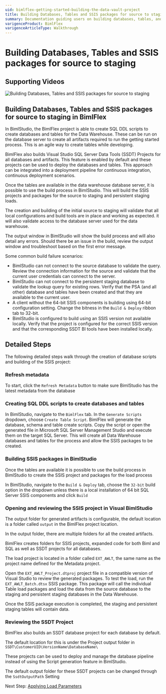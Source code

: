 ```yaml
---
uid: bimlflex-getting-started-building-the-data-vault-project
title: Building Databases, Tables and SSIS packages for source to staging
summary: Documentation guiding users on building databases, tables, and SSIS packages in BimlFlex with detailed steps
varigenceProduct: BimlFlex
varigenceArticleType: Walkthrough
---
```

# Building Databases, Tables and SSIS packages for source to staging

## Supporting Videos

![Building Databases, Tables and SSIS packages for source to staging](https://www.youtube.com/watch?v=a4-dgVcpE2o?rel=0&autoplay=0 "Building Databases, Tables and SSIS packages for source to staging")

## Building Databases, Tables and SSIS packages for source to staging in BimlFlex

In BimlStudio, the BimlFlex project is able to create SQL DDL scripts to create databases and tables for the Data Warehouse. These can be run on the database server to create all artifacts required to run the getting started process. This is an agile way to create tables while developing.

BimlFlex also builds Visual Studio SQL Server Data Tools (SSDT) Projects for all databases and artifacts. This feature is enabled by default and these projects can be used to deploy the databases and tables. This approach can be integrated into a deployment pipeline for continuous integration, continuous deployment scenarios.

Once the tables are available in the data warehouse database server, it is possible to use the build process in BimlStudio. This will build the SSIS projects and packages for the source to staging and persistent staging loads.

The creation and building of the initial source to staging will validate that all local configurations and build tools are in place and working as expected. it will also validate access to the database server used for the data warehouse.

The output window in BimlStudio will show the build process and will also detail any errors. Should there be an issue in the build, review the output window and troubleshoot based on the first error message.

Some common build failure scenarios:

* BimlStudio can not connect to the source database to validate the query. Review the connection information for the source and validate that the current user credentials can connect to the server.
* BimlStudio can not connect to the persistent staging database to validate the lookup query for existing rows. Verify that the PSA (and all other) database and tables have been created and that they are available to the current user.
* A client without the 64-bit SSIS components is building using 64-bit configuration setting. Change the bitness in the `Build & Deploy` ribbon tab to 32-bit.
* BimlStudio is configured to build using an SSIS version not available locally. Verify that the project is configured for the correct SSIS version and that the corresponding SSDT BI tools have been installed locally.

## Detailed Steps

The following detailed steps walk through the creation of database scripts and building of the SSIS project:

### Refresh metadata

To start, click the `Refresh Metadata` button to make sure BimlStudio has the latest metadata from the database

### Creating SQL DDL scripts to create databases and tables

In BimlStudio, navigate to the `BimlFlex` tab. In the `Generate Scripts` dropdown, choose `Create Table Script`. BimlFlex will generate the database, schema and table create scripts. Copy the script or open the generated file in Microsoft SQL Server Management Studio and execute them on the target SQL Server. This will create all Data Warehouse databases and tables for the process and allow the SSIS packages to be created.

### Building SSIS packages in BimlStudio

Once the tables are available it is possible to use the build process in BimlStudio to create the SSIS project and packages for the load process

In BimlStudio, navigate to the `Build & Deploy` tab, choose the `32-bit` build option in the dropdown unless there is a local installation of 64 bit SQL Server SSIS components and click `Build`

### Opening and reviewing the SSIS project in Visual BimlStudio

The output folder for generated artifacts is configurable, the default location is a folder called `output` in the BimlFlex project location.

In the output folder, there are multiple folders for all the created artifacts.

BimlFlex creates folders for SSIS projects, expanded code for both Biml and SQL as well as SSDT projects for all databases.

The load project is located in a folder called `EXT_AWLT`, the same name as the project name defined for the Metadata project.

Open the `EXT_AWLT_Project.dtproj` project file in a compatible version of Visual Studio to review the generated packages. To test the load, run the `EXT_AWLT_Batch.dtsx` SSIS package. This package will call the individual Table load packages and load the data from the source database to the staging and persistent staging databases in the Data Warehouse.

Once the SSIS package execution is completed, the staging and persistent staging tables will contain data.

### Reviewing the SSDT Project

BimlFlex also builds an SSDT database project for each database by default.

The default location for this is under the Project output folder in `SSDT\CustomerUID\VersionName\DatabaseName\`

These projects can be used to deploy and manage the database pipeline instead of using the Script generation feature in BimlStudio.

The default output folder for these SSDT projects can be changed through the `SsdtOutputPath` Setting

Next Step: [Applying Load Parameters](xref:bimlflex-getting-started-applying-load-parameters)
